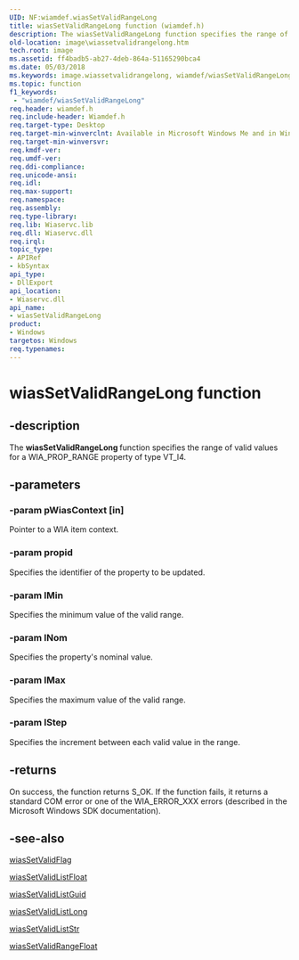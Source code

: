 ```yaml
---
UID: NF:wiamdef.wiasSetValidRangeLong
title: wiasSetValidRangeLong function (wiamdef.h)
description: The wiasSetValidRangeLong function specifies the range of valid values for a WIA_PROP_RANGE property of type VT_I4.
old-location: image\wiassetvalidrangelong.htm
tech.root: image
ms.assetid: ff4badb5-ab27-4deb-864a-51165290bca4
ms.date: 05/03/2018
ms.keywords: image.wiassetvalidrangelong, wiamdef/wiasSetValidRangeLong, wiasFncs_3ee53b59-4ef4-4c35-8544-1ac7a8729212.xml, wiasSetValidRangeLong, wiasSetValidRangeLong function [Imaging Devices]
ms.topic: function
f1_keywords:
 - "wiamdef/wiasSetValidRangeLong"
req.header: wiamdef.h
req.include-header: Wiamdef.h
req.target-type: Desktop
req.target-min-winverclnt: Available in Microsoft Windows Me and in Windows XP and later versions of the Windows operating systems.
req.target-min-winversvr: 
req.kmdf-ver: 
req.umdf-ver: 
req.ddi-compliance: 
req.unicode-ansi: 
req.idl: 
req.max-support: 
req.namespace: 
req.assembly: 
req.type-library: 
req.lib: Wiaservc.lib
req.dll: Wiaservc.dll
req.irql: 
topic_type:
- APIRef
- kbSyntax
api_type:
- DllExport
api_location:
- Wiaservc.dll
api_name:
- wiasSetValidRangeLong
product:
- Windows
targetos: Windows
req.typenames: 
---
```


# wiasSetValidRangeLong function


## -description


The <b>wiasSetValidRangeLong </b>function specifies the range of valid values for a WIA_PROP_RANGE property of type VT_I4.


## -parameters




### -param pWiasContext [in]

Pointer to a WIA item context.


### -param propid

Specifies the identifier of the property to be updated.


### -param lMin

Specifies the minimum value of the valid range.


### -param lNom

Specifies the property's nominal value.


### -param lMax

Specifies the maximum value of the valid range.


### -param lStep

Specifies the increment between each valid value in the range.


## -returns



On success, the function returns S_OK. If the function fails, it returns a standard COM error or one of the WIA_ERROR_XXX errors (described in the Microsoft Windows SDK documentation).




## -see-also




<a href="https://docs.microsoft.com/windows-hardware/drivers/ddi/wiamdef/nf-wiamdef-wiassetvalidflag">wiasSetValidFlag</a>



<a href="https://docs.microsoft.com/windows-hardware/drivers/ddi/wiamdef/nf-wiamdef-wiassetvalidlistfloat">wiasSetValidListFloat</a>



<a href="https://docs.microsoft.com/windows-hardware/drivers/ddi/wiamdef/nf-wiamdef-wiassetvalidlistguid">wiasSetValidListGuid</a>



<a href="https://docs.microsoft.com/windows-hardware/drivers/ddi/wiamdef/nf-wiamdef-wiassetvalidlistlong">wiasSetValidListLong</a>



<a href="https://docs.microsoft.com/windows-hardware/drivers/ddi/wiamdef/nf-wiamdef-wiassetvalidliststr">wiasSetValidListStr</a>



<a href="https://docs.microsoft.com/windows-hardware/drivers/ddi/wiamdef/nf-wiamdef-wiassetvalidrangefloat">wiasSetValidRangeFloat</a>
 

 

